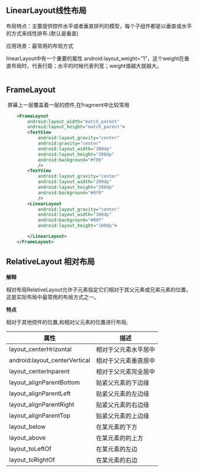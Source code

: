## LinearLayout线性布局

布局特点：主要提供控件水平或者垂直排列的模型，每个子组件都是以垂直或水平的方式来线性排布.(默认是垂直)

应用场景：最常用的布局方式

linearLayout中有一个重要的属性 android:layout_weight=”1”，这个weight在垂直布局时，代表行距；水平的时候代表列宽；weight值越大就越大。

~~~xml

~~~

## FrameLayout

​     屏幕上一层覆盖着一层的控件,在fragment中比较常用  

~~~xml
    <FrameLayout
        android:layout_width="match_parent"
        android:layout_height="match_parent">
        <TextView
            android:layout_gravity="center"
            android:gravity="center"
            android:layout_width="300dp"
            android:layout_height="300dp"
            android:background="#f00"
            />
        <TextView
            android:layout_gravity="center"
            android:layout_width="200dp"
            android:layout_height="200dp"
            android:background="#0f0"
            />
        <LinearLayout
            android:layout_gravity="center"
            android:layout_width="100dp"
            android:background="#00f"
            android:layout_height="100dp">

        </LinearLayout>
    </FrameLayout>
~~~

## RelativeLayout 相对布局

**解释**

相对布局RelativeLayout允许子元素指定它们相对于其父元素或兄弟元素的位置，这是实际布局中最常用的布局方式之一。

**特点**

相对于其他控件的位置,和相对父元素的位置进行布局;

| 属性                          | 描述                 |
| ----------------------------- | -------------------- |
| layout_centerHrizontal        | 相对于父元素水平居中 |
| android:layout_centerVertical | 相对于父元素垂直居中 |
| layout_centerInparent         | 相对于父元素完全居中 |
| layout_alignParentBottom      | 贴紧父元素的下边缘   |
| layout_alignParentLeft        | 贴紧父元素的左边缘   |
| layout_alignParentRight       | 贴紧父元素的右边缘   |
| layout_alignParentTop         | 贴紧父元素的上边缘   |
| layout_below                  | 在某元素的下方       |
| layout_above                  | 在某元素的的上方     |
| layout_toLeftOf               | 在某元素的左边       |
| layout_toRightOf              | 在某元素的右边       |







